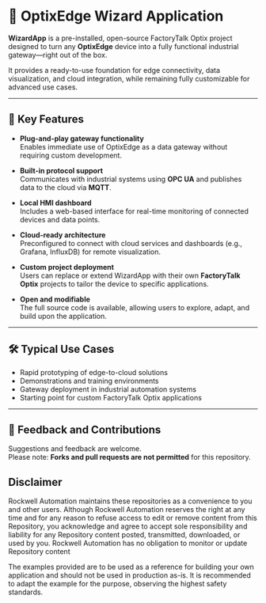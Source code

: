 # 🧠 OptixEdge Wizard Application

**WizardApp** is a pre-installed, open-source FactoryTalk Optix project designed to turn any **OptixEdge** device into a fully functional industrial gateway—right out of the box.

It provides a ready-to-use foundation for edge connectivity, data visualization, and cloud integration, while remaining fully customizable for advanced use cases.

---

## 🚀 Key Features

- **Plug-and-play gateway functionality**  
  Enables immediate use of OptixEdge as a data gateway without requiring custom development.

- **Built-in protocol support**  
  Communicates with industrial systems using **OPC UA** and publishes data to the cloud via **MQTT**.

- **Local HMI dashboard**  
  Includes a web-based interface for real-time monitoring of connected devices and data points.

- **Cloud-ready architecture**  
  Preconfigured to connect with cloud services and dashboards (e.g., Grafana, InfluxDB) for remote visualization.

- **Custom project deployment**  
  Users can replace or extend WizardApp with their own **FactoryTalk Optix** projects to tailor the device to specific applications.

- **Open and modifiable**  
  The full source code is available, allowing users to explore, adapt, and build upon the application.

---

## 🛠️ Typical Use Cases

- Rapid prototyping of edge-to-cloud solutions  
- Demonstrations and training environments  
- Gateway deployment in industrial automation systems  
- Starting point for custom FactoryTalk Optix applications

---

## 💬 Feedback and Contributions

Suggestions and feedback are welcome.  
Please note: **Forks and pull requests are not permitted** for this repository.

## Disclaimer

Rockwell Automation maintains these repositories as a convenience to you and other users. Although Rockwell Automation reserves the right at any time and for any reason to refuse access to edit or remove content from this Repository, you acknowledge and agree to accept sole responsibility and liability for any Repository content posted, transmitted, downloaded, or used by you. Rockwell Automation has no obligation to monitor or update Repository content

The examples provided are to be used as a reference for building your own application and should not be used in production as-is. It is recommended to adapt the example for the purpose, observing the highest safety standards.
